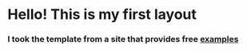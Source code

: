 <h1>Hello! This is my first layout</h1>

<h3>I took the template from a site that provides free <a href='https://ui4free.com/website-templates?page=2'>examples</a></h3>
